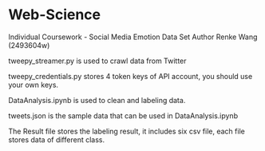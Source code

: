 # Web-Science
Individual Coursework - Social Media Emotion Data Set
Author Renke Wang (2493604w)

tweepy_streamer.py is used to crawl data from Twitter

tweepy_credentials.py stores 4 token keys of API account, you should use your own keys.

DataAnalysis.ipynb is used to clean and labeling data.

tweets.json is the sample data that can be used in DataAnalysis.ipynb

The Result file stores the labeling result, it includes six csv file, each file stores data of different class.
